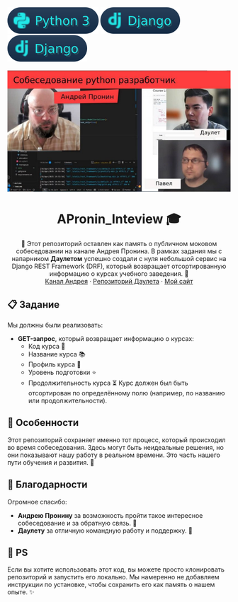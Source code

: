 <!-- Python 3 --><a href="https://www.python.org/downloads/release/python-31010/"><img src="./images/python_3.svg"></a>
<!-- Django --><a href="https://docs.djangoproject.com/en/5.1/releases/5.0/"><img src="./images/django.svg"></a>
<!-- DRF --><a href="https://www.django-rest-framework.org/"><img src="./images/django.svg"></a>
<br />
<br />

<div align="center">
  <a href="https://vkvideo.ru/video-202584258_456239372" target="_blank">
    <img src="./images/preview.png" alt="Preview" width="640" height="auto">
  </a>
  <h1 align="center">APronin_Inteview 🎓</h1>
  <p align="center">
    🔧 Этот репозиторий оставлен как память о публичном моковом собеседовании на канале Андрея Пронина. В рамках задания мы с напарником <strong>Даулетом</strong> успешно создали с нуля небольшой сервис на Django REST Framework (DRF), который возвращает отсортированную информацию о курсах учебного заведения. 🚀
    <br />
    <a href="https://www.youtube.com/@AndyPronin" target="_blank">Канал Андрея</a>
    ·
    <a href="https://github.com/Dauletnazarr" target="_blank">Репозиторий Даулета</a>
    ·
    <a href="https://meteopavel.space" target="_blank">Мой сайт</a>
  </p>
</div>

## 📋 Задание

Мы должны были реализовать:
- **GET-запрос**, который возвращает информацию о курсах:
  - Код курса 🔢
  - Название курса 📚
  - Профиль курса 🎯
  - Уровень подготовки ⭐️
  - Продолжительность курса ⏳
Курс должен был быть отсортирован по определённому полю (например, по названию или продолжительности).

## 🌟 Особенности

Этот репозиторий сохраняет именно тот процесс, который происходил во время собеседования. Здесь могут быть неидеальные решения, но они показывают нашу работу в реальном времени. Это часть нашего пути обучения и развития. 🌱

## 🙏 Благодарности

Огромное спасибо:
- **Андрею Пронину** за возможность пройти такое интересное собеседование и за обратную связь. 🌟
- **Даулету** за отличную командную работу и поддержку. 👏

## 📌 PS

Если вы хотите использовать этот код, вы можете просто клонировать репозиторий и запустить его локально. Мы намеренно не добавляем инструкции по установке, чтобы сохранить его как память о нашем опыте. ✨
